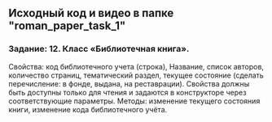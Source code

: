## Исходный код и видео в папке "roman_paper_task_1"  
### Задание: 12. Класс «Библиотечная книга».
Свойства: код библиотечного учета (строка), Название, список авторов, количество страниц, тематический раздел, текущее состояние (сделать перечисление: в фонде, выдана, на реставрации). Свойства должны быть доступны только для чтения и задаются в конструкторе через соответствующие параметры.
Методы: изменение текущего состояния книги, изменение кода библиотечного учёта.
